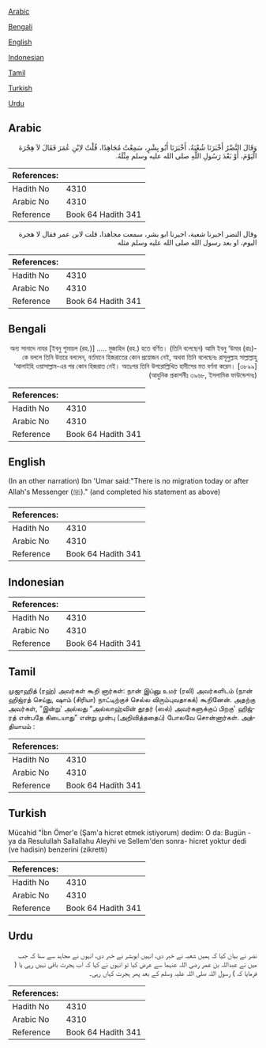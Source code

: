 [Arabic](#arabic)

[Bengali](#bengali)

[English](#english)

[Indonesian](#indonesian)

[Tamil](#tamil)

[Turkish](#turkish)

[Urdu](#urdu)

## Arabic


<div dir="rtl" lang="ar" style={{fontSize:'larger',backgroundColor:'#f8f9fa',padding:20}}>
وَقَالَ النَّضْرُ أَخْبَرَنَا شُعْبَةُ، أَخْبَرَنَا أَبُو بِشْرٍ، سَمِعْتُ مُجَاهِدًا، قُلْتُ لاِبْنِ عُمَرَ فَقَالَ لاَ هِجْرَةَ الْيَوْمَ، أَوْ بَعْدَ رَسُولِ اللَّهِ صلى الله عليه وسلم مِثْلَهُ‏.‏
</div>
<div style={{backgroundColor:'#f8f9fa',padding:20, marginBottom: 10}}><table> <thead> <tr> <th>References:</th> <th></th> </tr> </thead> <tbody><tr><td>Hadith No</td><td>4310</td></tr><tr><td>Arabic No</td><td>4310</td></tr><tr><td>Reference</td><td>Book 64 Hadith 341</td></tr></tbody></table></div>


<div dir="rtl" lang="ar" style={{fontSize:'larger',backgroundColor:'#f8f9fa',padding:20}}>
وقال النضر اخبرنا شعبة، اخبرنا ابو بشر، سمعت مجاهدا، قلت لابن عمر فقال لا هجرة اليوم، او بعد رسول الله صلى الله عليه وسلم مثله
</div>
<div style={{backgroundColor:'#f8f9fa',padding:20, marginBottom: 10}}><table> <thead> <tr> <th>References:</th> <th></th> </tr> </thead> <tbody><tr><td>Hadith No</td><td>4310</td></tr><tr><td>Arabic No</td><td>4310</td></tr><tr><td>Reference</td><td>Book 64 Hadith 341</td></tr></tbody></table></div>

## Bengali


<div dir="rtl" lang="bn" style={{fontSize:'larger',backgroundColor:'#f8f9fa',padding:20}}>
অন্য সানাদে নাযর [ইবনু শুমায়ল (রহ.)] ..... মুজাহিদ (রহ.) হতে বর্ণিত। (তিনি বলেছেন) আমি ইবনু ‘উমার (রাঃ)-কে বললে তিনি উত্তরে বললেন, বর্তমানে হিজরাতের কোন প্রয়োজন নেই, অথবা তিনি বলেছেনঃ রাসূলুল্লাহ সাল্লাল্লাহু ‘আলাইহি ওয়াসাল্লাম-এর পর কোন হিজরাত নেই। অতঃপর তিনি উপরোল্লিখিত হাদীসের মত বর্ণনা করেন। [৩৮৯৯] (আধুনিক প্রকাশনীঃ ৩৯৬৮, ইসলামিক ফাউন্ডেশনঃ)
</div>
<div style={{backgroundColor:'#f8f9fa',padding:20, marginBottom: 10}}><table> <thead> <tr> <th>References:</th> <th></th> </tr> </thead> <tbody><tr><td>Hadith No</td><td>4310</td></tr><tr><td>Arabic No</td><td>4310</td></tr><tr><td>Reference</td><td>Book 64 Hadith 341</td></tr></tbody></table></div>

## English


<div dir="ltr" lang="en" style={{fontSize:'larger',backgroundColor:'#f8f9fa',padding:20}}>
(In an other narration) Ibn 'Umar said:"There is no migration today or after Allah's Messenger (ﷺ)." (and completed his statement as above)
</div>
<div style={{backgroundColor:'#f8f9fa',padding:20, marginBottom: 10}}><table> <thead> <tr> <th>References:</th> <th></th> </tr> </thead> <tbody><tr><td>Hadith No</td><td>4310</td></tr><tr><td>Arabic No</td><td>4310</td></tr><tr><td>Reference</td><td>Book 64 Hadith 341</td></tr></tbody></table></div>

## Indonesian


<div dir="ltr" lang="id" style={{fontSize:'larger',backgroundColor:'#f8f9fa',padding:20}}>

</div>
<div style={{backgroundColor:'#f8f9fa',padding:20, marginBottom: 10}}><table> <thead> <tr> <th>References:</th> <th></th> </tr> </thead> <tbody><tr><td>Hadith No</td><td>4310</td></tr><tr><td>Arabic No</td><td>4310</td></tr><tr><td>Reference</td><td>Book 64 Hadith 341</td></tr></tbody></table></div>

## Tamil


<div dir="ltr" lang="ta" style={{fontSize:'larger',backgroundColor:'#f8f9fa',padding:20}}>
முஜாஹித் (ரஹ்) அவர்கள் கூறி னார்கள்: நான் இப்னு உமர் (ரலி) அவர்களிடம் (நான் ஹிஜ்ரத் செய்து, ஷாம் (சிரியா) நாட்டிற்குச் செல்ல விரும்புவதாகக்) கூறினேன். அதற்கு அவர்கள், “இன்று' அல்லது “அல்லாஹ்வின் தூதர் (ஸல்) அவர்களுக்குப் பிறகு' ஹிஜ்ரத் என்பதே கிடையாது” என்று முன்பு (அறிவித்ததைப்) போலவே சொன்னார்கள். அத்தியாயம் :
</div>
<div style={{backgroundColor:'#f8f9fa',padding:20, marginBottom: 10}}><table> <thead> <tr> <th>References:</th> <th></th> </tr> </thead> <tbody><tr><td>Hadith No</td><td>4310</td></tr><tr><td>Arabic No</td><td>4310</td></tr><tr><td>Reference</td><td>Book 64 Hadith 341</td></tr></tbody></table></div>

## Turkish


<div dir="ltr" lang="tr" style={{fontSize:'larger',backgroundColor:'#f8f9fa',padding:20}}>
Mücahid "İbn Ömer'e (Şam'a hicret etmek istiyorum) dedim: O da: Bugün -ya da Resulullah Sallallahu Aleyhi ve Sellem'den sonra- hicret yoktur dedi (ve hadisin) benzerini (zikretti)
</div>
<div style={{backgroundColor:'#f8f9fa',padding:20, marginBottom: 10}}><table> <thead> <tr> <th>References:</th> <th></th> </tr> </thead> <tbody><tr><td>Hadith No</td><td>4310</td></tr><tr><td>Arabic No</td><td>4310</td></tr><tr><td>Reference</td><td>Book 64 Hadith 341</td></tr></tbody></table></div>

## Urdu


<div dir="rtl" lang="ur" style={{fontSize:'larger',backgroundColor:'#f8f9fa',padding:20}}>
نضر نے بیان کیا کہ ہمیں شعبہ نے خبر دی، انہیں ابوبشر نے خبر دی، انہوں نے مجاہد سے سنا کہ جب میں نے عبداللہ بن عمر رضی اللہ عنہما سے عرض کیا تو انہوں نے کہا کہ اب ہجرت باقی نہیں رہی یا ( فرمایا کہ ) رسول اللہ صلی اللہ علیہ وسلم کے بعد پھر ہجرت کہاں رہی۔
</div>
<div style={{backgroundColor:'#f8f9fa',padding:20, marginBottom: 10}}><table> <thead> <tr> <th>References:</th> <th></th> </tr> </thead> <tbody><tr><td>Hadith No</td><td>4310</td></tr><tr><td>Arabic No</td><td>4310</td></tr><tr><td>Reference</td><td>Book 64 Hadith 341</td></tr></tbody></table></div>